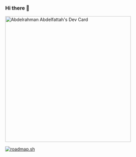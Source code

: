 ### Hi there 👋

<a href="https://app.daily.dev/peppper"><img src="https://api.daily.dev/devcards/90e4d9970b594b93a0438ed75f06aa3d.png?r=a9e" width="400" alt="Abdelrahman Abdelfattah's Dev Card"/></a>

[![roadmap.sh](https://api.roadmap.sh/v1-badge/wide/64fdbb3d5ce9f4ca58ad84b2?variant=dark)](https://roadmap.sh)

<!--
**blackPeppper/blackPeppper** is a ✨ _special_ ✨ repository because its `README.md` (this file) appears on your GitHub profile.

Here are some ideas to get you started:

- 🔭 I’m currently working on ...
- 🌱 I’m currently learning ...
- 👯 I’m looking to collaborate on ...
- 🤔 I’m looking for help with ...
- 💬 Ask me about ...
- 📫 How to reach me: ...
- 😄 Pronouns: ...
- ⚡ Fun fact: ...
-->
